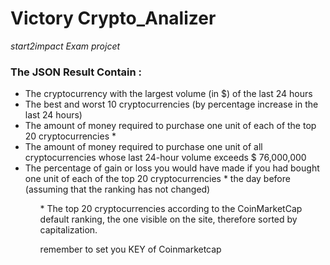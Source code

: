 <h1> Victory Crypto_Analizer </h1>
<i> start2impact Exam projcet </i>


<h3> The JSON Result Contain : </h3>
  <ul>
    <li> The cryptocurrency with the largest volume (in $) of the last 24 hours </li>
    <li> The best and worst 10 cryptocurrencies (by percentage increase in the last 24 hours) </li>
    <li> The amount of money required to purchase one unit of each of the top 20 cryptocurrencies * </li>
    <li> The amount of money required to purchase one unit of all cryptocurrencies whose last 24-hour volume exceeds $ 76,000,000 </li>
    <li> The percentage of gain or loss you would have made if you had bought one unit of each of the top 20 cryptocurrencies * the day before (assuming that             the ranking has not changed) </li>
  <ul>
    
    
<p>* The top 20 cryptocurrencies according to the CoinMarketCap default ranking, the one visible on the site, therefore sorted by capitalization. <p>
<p> remember to set you KEY of Coinmarketcap </p>
